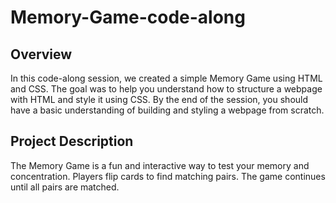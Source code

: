 # Memory-Game-code-along



## Overview

In this code-along session, we created a simple Memory Game using HTML and CSS. The goal was to help you understand how to structure a webpage with HTML and style it using CSS. By the end of the session, you should have a basic understanding of building and styling a webpage from scratch.

## Project Description

The Memory Game is a fun and interactive way to test your memory and concentration. Players flip cards to find matching pairs. The game continues until all pairs are matched.
